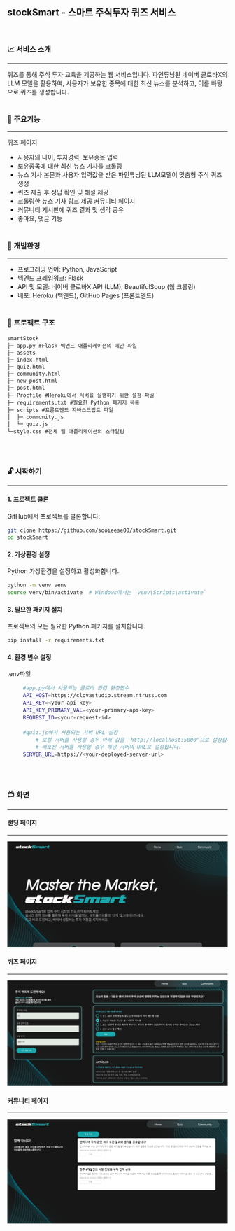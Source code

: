 
## stockSmart - 스마트 주식투자 퀴즈 서비스
<br/>

###  :chart_with_upwards_trend: 서비스 소개
---
 퀴즈를 통해 주식 투자 교육을 제공하는 웹 서비스입니다. 파인튜닝된 네이버 클로바X의 LLM 모델을 활용하여, 사용자가 보유한 종목에 대한 최신 뉴스를 분석하고, 이를 바탕으로 퀴즈를 생성합니다. 
<br/><br/>

### :pushpin: 주요기능
---
퀴즈 페이지
- 사용자의 나이, 투자경력, 보유종목 입력
- 보유종목에 대한 최신 뉴스 기사를 크롤링
- 뉴스 기사 본문과 사용자 입력값을 받은 파인튜닝된 LLM모델이 맞춤형 주식 퀴즈 생성
- 퀴즈 제출 후 정답 확인 및 해설 제공
- 크롤링한 뉴스 기사 링크 제공
커뮤니티 페이지
- 커뮤니티 게시판에 퀴즈 결과 및 생각 공유
- 좋아요, 댓글 기능
<br/><br/>

### :wrench: 개발환경
---
- 프로그래밍 언어: Python, JavaScript
- 백엔드 프레임워크: Flask
- API 및 모델: 네이버 클로바X API (LLM), BeautifulSoup (웹 크롤링)
- 배포: Heroku (백엔드), GitHub Pages (프론트엔드)
<br/><br/>

### :file_folder: 프로젝트 구조
```
smartStock
├─ app.py #Flask 백엔드 애플리케이션의 메인 파일
├─ assets 
├─ index.html
├─ quiz.html
├─ community.html
├─ new_post.html
├─ post.html
├─ Procfile #Heroku에서 서버를 실행하기 위한 설정 파일
├─ requirements.txt #필요한 Python 패키지 목록
├─ scripts #프론트엔드 자바스크립트 파일
│  ├─ community.js
│  └─ quiz.js
└─style.css #전체 웹 애플리케이션의 스타일링

```
<br/><br/>

### :unlock: 시작하기
---
#### 1. 프로젝트 클론  
   GitHub에서 프로젝트를 클론합니다:
   ```bash
   git clone https://github.com/sooieese00/stockSmart.git
   cd stockSmart
   ```

#### 2. 가상환경 설정  
   Python 가상환경을 설정하고 활성화합니다.
   ```bash
   python -m venv venv
   source venv/bin/activate  # Windows에서는 `venv\Scripts\activate`
   ```

#### 3. 필요한 패키지 설치  
   프로젝트의 모든 필요한 Python 패키지를 설치합니다.
   ```bash
   pip install -r requirements.txt
   ```

#### 4. 환경 변수 설정  
   .env파일
   ```bash
        #app.py에서 사용되는 클로바 관련 환경변수
        API_HOST=https://clovastudio.stream.ntruss.com
        API_KEY=<your-api-key>
        API_KEY_PRIMARY_VAL=<your-primary-api-key>
        REQUEST_ID=<your-request-id>

        #quiz.js에서 사용되는 서버 URL 설정
            # 로컬 서버를 사용할 경우 아래 값을 'http://localhost:5000'으로 설정합니다.
            # 배포된 서버를 사용할 경우 해당 서버의 URL로 설정합니다.
        SERVER_URL=https://<your-deployed-server-url>
   ```
</br></br>

### :tv: 화면
---
#### 랜딩 페이지
---
![랜딩 페이지 화면](./assets/page2.png)

#### 퀴즈 페이지
---
![퀴즈 페이지 화면](./assets/page1.png)

#### 커뮤니티 페이지
---
![커뮤니티 페이지 화면](./assets/page3.png)


